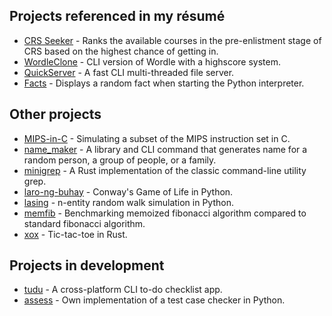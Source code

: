 ## Projects referenced in my résumé
* [CRS Seeker](https://github.com/marshblocker/crs_seeker) - Ranks the available courses in the pre-enlistment stage of CRS based on the highest chance of getting in.
* [WordleClone](https://github.com/marshblocker/wordle_clone) - CLI version of Wordle with a highscore system.
* [QuickServer](https://github.com/marshblocker/quick_server) - A fast CLI multi-threaded file server.
* [Facts](https://github.com/marshblocker/facts) - Displays a random fact when starting the Python interpreter.

## Other projects
* [MIPS-in-C](https://github.com/marshblocker/MIPS-in-C) - Simulating a subset of the MIPS instruction set in C.
* [name_maker](https://github.com/marshblocker/name_maker) - A library and CLI command that generates name for a random person, a group of people, or a family.
* [minigrep](https://github.com/marshblocker/minigrep) - A Rust implementation of the classic command-line utility grep.
* [laro-ng-buhay](https://github.com/marshblocker/laro-ng-buhay) - Conway's Game of Life in Python.
* [lasing](https://github.com/marshblocker/lasing) - n-entity random walk simulation in Python.
* [memfib](https://github.com/marshblocker/memfib) - Benchmarking memoized fibonacci algorithm compared to standard fibonacci algorithm.
* [xox](https://github.com/marshblocker/xox) - Tic-tac-toe in Rust.

## Projects in development
* [tudu](https://github.com/marshblocker/tudu) - A cross-platform CLI to-do checklist app.
* [assess](https://github.com/marshblocker/assess) - Own implementation of a test case checker in Python.
